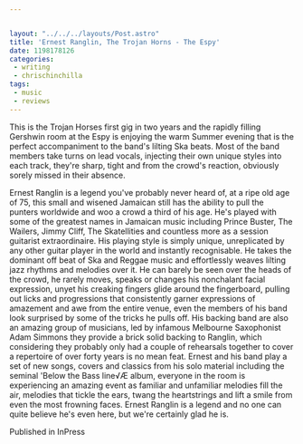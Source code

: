 ```yaml
---


layout: "../../../layouts/Post.astro"
title: 'Ernest Ranglin, The Trojan Horns - The Espy'
date: 1198178126
categories:
 - writing
 - chrischinchilla
tags: 
 - music 
 - reviews
---
```


This is the Trojan Horses first gig in two years and the rapidly filling Gershwin room at the Espy is enjoying the warm Summer evening that is the perfect accompaniment to the band's lilting Ska beats. Most of the band members take turns on lead vocals, injecting their own unique styles into each track, they're sharp, tight and from the crowd's reaction, obviously sorely missed in their absence.

Ernest Ranglin is a legend you've probably never heard of, at a ripe old age of 75, this small and wisened Jamaican still has the ability to pull the punters worldwide and woo a crowd a third of his age. He's played with some of the greatest names in Jamaican music including Prince Buster, The Wailers, Jimmy Cliff, The Skatellities and countless more as a session guitarist extraordinaire. His playing style is simply unique, unreplicated by any other guitar player in the world and instantly recognisable. He takes the dominant off beat of Ska and Reggae music and effortlessly weaves lilting jazz rhythms and melodies over it. He can barely be seen over the heads of the crowd, he rarely moves, speaks or changes his nonchalant facial expression, unyet his creaking fingers glide around the fingerboard, pulling out licks and progressions that consistently garner expressions of amazement and awe from the entire venue, even the members of his band look surprised by some of the tricks he pulls off. His backing band are also an amazing group of musicians, led by infamous Melbourne Saxophonist Adam Simmons they provide a brick solid backing to Ranglin, which considering they probably only had a couple of rehearsals together to cover a repertoire of over forty years is no mean feat. Ernest and his band play a set of new songs, covers and classics from his solo material including the seminal 'Below the Bass line√Æ album, everyone in the room is experiencing an amazing event as familiar and unfamiliar melodies fill the air, melodies that tickle the ears, twang the heartstrings and lift a smile from even the most frowning faces. Ernest Ranglin is a legend and no one can quite believe he's even here, but we're certainly glad he is.

Published in InPress
